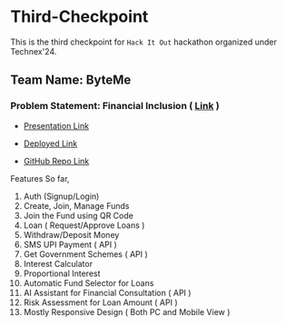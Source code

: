 # Third-Checkpoint

This is the third checkpoint for `Hack It Out` hackathon organized under Technex'24.

## Team Name: ByteMe
### Problem Statement: Financial Inclusion ( <a href="https://docs.google.com/document/d/1joNoltnkjIBKidUz1NsM6ohIdoK25E4uuWonSPasjK4/edit?usp=sharing">Link</a> )

- <a href="https://www.canva.com/design/DAF_qc8UccI/gsZlfE0dNNoRwt-mKofK6A/edit?utm_content=DAF_qc8UccI&utm_campaign=designshare&utm_medium=link2&utm_source=sharebutton">Presentation Link</a>

- <a href="https://samriddhiapp.vercel.app/">Deployed Link </a>
- <a href="https://github.com/whysosaket/Samriddhi">GitHub Repo Link</a>

Features So far,
1. Auth (Signup/Login)
2. Create, Join, Manage Funds
3. Join the Fund using QR Code
4. Loan ( Request/Approve Loans )
5. Withdraw/Deposit Money
6. SMS UPI Payment ( API )
7. Get Government Schemes ( API )
8. Interest Calculator
9. Proportional Interest
10. Automatic Fund Selector for Loans
11. AI Assistant for Financial Consultation ( API )
12. Risk Assessment for Loan Amount ( API )
13. Mostly Responsive Design ( Both PC and Mobile View )



